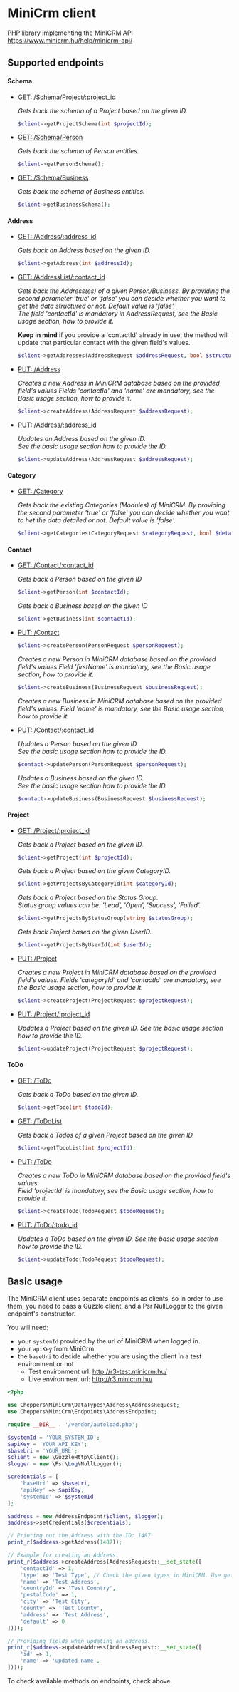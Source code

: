 # MiniCrm client
PHP library implementing the MiniCRM API https://www.minicrm.hu/help/minicrm-api/

Supported endpoints
------
#### Schema
- [GET: /Schema/Project/:project_id](https://www.minicrm.hu/help/semak-lekerese#Smklekrse)

    _Gets back the schema of a Project based on the given ID._
    ```php
    $client->getProjectSchema(int $projectId);
    ```
- [GET: /Schema/Person](https://www.minicrm.hu/help/semak-lekerese#Smklekrse)

    _Gets back the schema of Person entities._
    ```php
    $client->getPersonSchema();
    ```
- [GET: /Schema/Business](https://www.minicrm.hu/help/semak-lekerese#Smklekrse)

     _Gets back the schema of Business entities._
    ```php
    $client->getBusinessSchema();
    ```
#### Address
- [GET: /Address/:address_id](https://www.minicrm.hu/help/cim-muveletek/#Cmletlts)

    _Gets back an Address based on the given ID._
    ```php
    $client->getAddress(int $addressId);
    ```
- [GET: /AddressList/:contact_id](https://www.minicrm.hu/help/cim-muveletek/#Cmletlts)

    _Gets back the Address(es) of a given Person/Business. By providing
    the second parameter 'true' or 'false' you can decide whether you
    want to get the data structured or not. Default value is 'false'._  
    _The field 'contactId' is mandatory in AddressRequest, see the Basic
    usage section, how to provide it._
    
    __Keep in mind__ if you provide a 'contactId' already in use, the
    method will update that particular contact with the given field's
    values. 
    ```php
    $client->getAddresses(AddressRequest $addressRequest, bool $structured = false);
    ```
- [PUT: /Address](https://www.minicrm.hu/help/cim-muveletek/#Cmadatmdosts)
    
    _Creates a new Address in MiniCRM database based on the provided
    field's values_
    _Fields 'contactId' and 'name' are mandatory, see the Basic usage
    section, how to provide it._ 
    ```php
    $client->createAddress(AddressRequest $addressRequest);
    ``` 
- [PUT: /Address/:address_id](https://www.minicrm.hu/help/cim-muveletek/#Cmadatmdosts)

    _Updates an Address based on the given ID._  
    _See the basic usage section how to provide the ID._
    ```php
    $client->updateAddress(AddressRequest $addressRequest);
    ```
#### Category
- [GET: /Category](https://www.minicrm.hu/help/semak-lekerese/)

    _Gets back the existing Categories (Modules) of MiniCRM. By providing
    the second parameter 'true' or 'false' you can decide whether you
    want to het the data detailed or not. Default value is 'false'._
    ```php
    $client->getCategories(CategoryRequest $categoryRequest, bool $detailed = false);
    ```
        
#### Contact
- [GET: /Contact/:contact_id](https://www.minicrm.hu/help/kontakt-muveletek/)  
    
    _Gets back a Person based on the given ID_
    ```php
    $client->getPerson(int $contactId);
    ```

    _Gets back a Business based on the given ID_
    ```php
    $client->getBusiness(int $contactId);
    ```
- [PUT: /Contact](https://www.minicrm.hu/help/kontakt-muveletek/#Kontaktadatmdosts)
    ```php
    $client->createPerson(PersonRequest $personRequest);
    ```
    _Creates a new Person in MiniCRM database based on the provided
    field's values_
    _Field 'firstName' is mandatory, see the Basic usage
    section, how to provide it._ 
    ```php
    $client->createBusiness(BusinessRequest $businessRequest);
    ```
    _Creates a new Business in MiniCRM database based on the provided
    field's values._
    _Field 'name' is mandatory, see the Basic usage
    section, how to provide it._ 
- [PUT: /Contact/:contact_id](https://www.minicrm.hu/help/kontakt-muveletek/#Kontaktadatmdosts)
    
    _Updates a Person based on the given ID._  
    _See the basic usage section how to provide the ID._
    ```php
    $contact->updatePerson(PersonRequest $personRequest);
    ```
    _Updates a Business based on the given ID._  
    _See the basic usage section how to provide the ID._
    ```php
    $contact->updateBusiness(BusinessRequest $businessRequest);
    ```
#### Project
- [GET: /Project/:project_id](https://www.minicrm.hu/help/projekt-adatmodositas/)

    _Gets back a Project based on the given ID._
    ```php
    $client->getProject(int $projectId);
    ```

    _Gets back a Project based on the given CategoryID._
    ```php
    $client->getProjectsByCategoryId(int $categoryId);
    ```

    _Gets back a Project based on the Status Group._  
    _Status group values can be: 'Lead', 'Open', 'Success', 'Failed'._
    ```php
    $client->getProjectsByStatusGroup(string $statusGroup);
    ```

    _Gets back Project based on the given UserID._
    ```php
    $client->getProjectsByUserId(int $userId);
    ```
- [PUT: /Project](https://www.minicrm.hu/help/projekt-adatmodositas#Projektadatmdosts)

    _Creates a new Project in MiniCRM database based on the provided
    field's values._
    _Fields 'categoryId' and 'contactId' are mandatory, see the Basic
    usage section, how to provide it._
    ```php
    $client->createProject(ProjectRequest $projectRequest);
    ```
- [PUT: /Project/:project_id](https://www.minicrm.hu/help/projekt-adatmodositas#Projektadatmdosts)
    
    _Updates a Project based on the given ID._
    _See the basic usage section how to provide the ID._
    ```php
    $client->updateProject(ProjectRequest $projectRequest);
    ```
#### ToDo
- [GET: /ToDo](https://www.minicrm.hu/help/teendo-muveletek/#Teendletlts)

    _Gets back a ToDo based on the given ID._
    ```php
    $client->getTodo(int $todoId);
    ```
- [GET: /ToDoList](https://www.minicrm.hu/help/teendo-muveletek/)

    _Gets back a Todos of a given Project based on the given ID._
    ```php
    $client->getTodoList(int $projectId);
    ```
- [PUT: /ToDo](https://www.minicrm.hu/help/teendo-muveletek/)

    _Creates a new ToDo in MiniCRM database based on the provided
    field's values._  
    _Field 'projectId' is mandatory, see the Basic usage section, how
    to provide it._
    ```php
    $client->createToDo(TodoRequest $todoRequest);
    ```

- [PUT: /ToDo/:todo_id](https://www.minicrm.hu/help/teendo-muveletek/)
    
    _Updates a ToDo based on the given ID._
    _See the basic usage section how to provide the ID._
    ```php
    $client->updateTodo(TodoRequest $todoRequest);
    ```

## Basic usage
The MiniCRM client uses separate endpoints as clients, so in order to
use them, you need to pass a Guzzle client, and a Psr NullLogger to the
given endpoint's constructor.

You will need:
- your `systemId` provided by the url of MiniCRM when logged in.
- your `apiKey` from MiniCrm
- the `baseUri` to decide whether you are using the client in a test
environment or not
    - Test environment url: http://r3-test.minicrm.hu/
    - Live environment url: http://r3.minicrm.hu/

```php
<?php

use Cheppers\MiniCrm\DataTypes\Address\AddressRequest;
use Cheppers\MiniCrm\Endpoints\AddressEndpoint;

require __DIR__ . '/vendor/autoload.php';

$systemId = 'YOUR_SYSTEM_ID';
$apiKey = 'YOUR_API_KEY';
$baseUri = 'YOUR_URL';
$client = new \GuzzleHttp\Client();
$logger = new \Psr\Log\NullLogger();

$credentials = [
    'baseUri' => $baseUri,
    'apiKey' => $apiKey,
    'systemId' => $systemId
];

$address = new AddressEndpoint($client, $logger);
$address->setCredentials($credentials);

// Printing out the Address with the ID: 1487.
print_r($address->getAddress(1487));

// Example for creating an Address.
print_r($address->createAddress(AddressRequest::__set_state([
    'contactId' => 1,
    'type' => 'Test Type', // Check the given types in MiniCRM. Use getSchema().
    'name' => 'Test Address',
    'countryId' => 'Test Country',
    'postalCode' => 1,
    'city' => 'Test City',
    'county' => 'Test County',
    'address' => 'Test Address',
    'default' => 0
])));

// Providing fields when updating an address.
print_r($address->updateAddress(AddressRequest::__set_state([
    'id' => 1,
    'name' => 'updated-name',
])));

```
 To check available methods on endpoints, check above.


